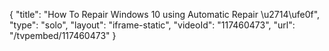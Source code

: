 {
    "title": "How To Repair Windows 10 using Automatic Repair \u2714\ufe0f",
    "type": "solo",
    "layout": "iframe-static",
    "videoId": "117460473",
    "url": "\/tvpembed\/117460473"
}